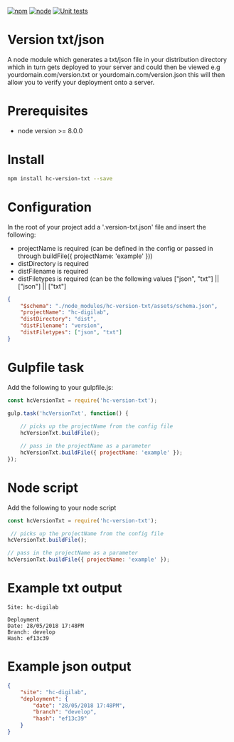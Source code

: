 [![npm](https://img.shields.io/badge/npm-%3E%3D5.0.0-brightgreen.svg)](https://npmjs.org/en/)
[![node](https://img.shields.io/badge/node-%3E%3D8.0.0-brightgreen.svg)](https://nodejs.org/en/)
[![Unit tests](https://img.shields.io/badge/Unit%20tests-passed-brightgreen.svg)](https://jasmine.github.io/)

# Version txt/json
A node module which generates a txt/json file in your distribution directory which in turn gets deployed to your server and could then be viewed e.g yourdomain.com/version.txt or yourdomain.com/version.json this will then allow you to verify your deployment onto a server.

# Prerequisites
- node version >= 8.0.0

# Install
```bash
npm install hc-version-txt --save
```

# Configuration
In the root of your project add a '.version-txt.json' file and insert the following:

- projectName is required (can be defined in the config or passed in through buildFile({ projectName: 'example' }))
- distDirectory is required
- distFilename is required
- distFiletypes is required (can be the following values ["json", "txt"] || ["json"] || ["txt"]

```json
{
    "$schema": "./node_modules/hc-version-txt/assets/schema.json",
    "projectName": "hc-digilab",
    "distDirectory": "dist",
    "distFilename": "version",
    "distFiletypes": ["json", "txt"]
}
```

# Gulpfile task
Add the following to your gulpfile.js:  
```js
const hcVersionTxt = require('hc-version-txt');

gulp.task('hcVersionTxt', function() {
    
    // picks up the projectName from the config file 
    hcVersionTxt.buildFile();

    // pass in the projectName as a parameter
    hcVersionTxt.buildFile({ projectName: 'example' });
});
```

# Node script
Add the following to your node script  
```js
const hcVersionTxt = require('hc-version-txt');

 // picks up the projectName from the config file 
hcVersionTxt.buildFile();

// pass in the projectName as a parameter
hcVersionTxt.buildFile({ projectName: 'example' });
```


# Example txt output 
```
Site: hc-digilab

Deployment
Date: 28/05/2018 17:48PM
Branch: develop
Hash: ef13c39
```

# Example json output
```json
{
    "site": "hc-digilab",
    "deployment": {
        "date": "28/05/2018 17:48PM",
        "branch": "develop",
        "hash": "ef13c39"
    }
}
```